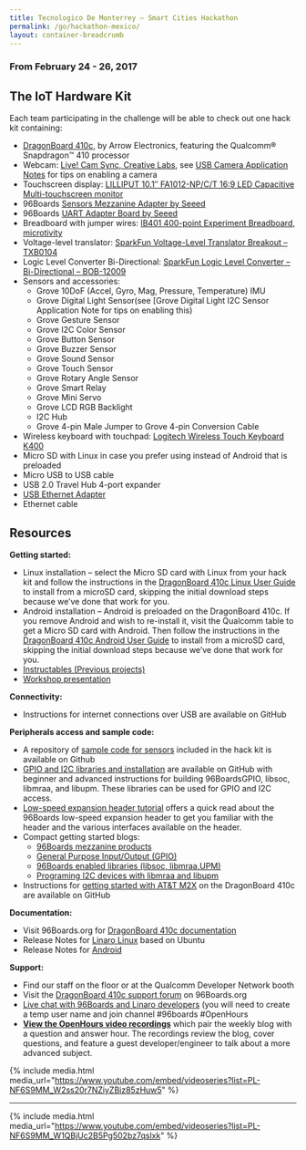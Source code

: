 ```yaml
---
title: Tecnologico De Monterrey – Smart Cities Hackathon
permalink: /go/hackathon-mexico/
layout: container-breadcrumb
---
```


### From February 24 - 26, 2017

## The IoT Hardware Kit

Each team participating in the challenge will be able to check out one hack kit containing:

*   [DragonBoard 410c](https://developer.qualcomm.com/hardware/dragonboard-410c), by Arrow Electronics, featuring the Qualcomm® Snapdragon™ 410 processor
*   Webcam: [Live! Cam Sync, Creative Labs](http://www.creative.com/mylivecam/products/product.aspx?catID=1&pid=19046), see [USB Camera Application Notes](https://developer.qualcomm.com/download/db410c/usb-camera-application-note.pdf) for tips on enabling a camera
*   Touchscreen display: [LILLIPUT 10.1″ FA1012-NP/C/T 16:9 LED Capacitive Multi-touchscreen monitor](http://www.lilliputweb.com/index.php/products/hdmi-capacitive-touch-monitor/http-www-lilliput-com-monitor-upload-picfiles-20137301648423616-jpg.html)
*   96Boards [Sensors Mezzanine Adapter by Seeed](https://www.seeedstudio.com/item_detail.html?p_id=2617)
*   96Boards [UART Adapter Board by Seeed](http://www.seeedstudio.com/depot/96Boards-UART-p-2525.html)
*   Breadboard with jumper wires: [IB401 400-point Experiment Breadboard, microtivity](http://www.microtivity.com/p/IB401/400-point-experiment-breadboard-w-jumper-wires)
*   Voltage-level translator: [SparkFun Voltage-Level Translator Breakout – TXB0104](https://www.sparkfun.com/products/11771)
*   Logic Level Converter Bi-Directional: [SparkFun Logic Level Converter – Bi-Directional – BOB-12009](https://www.sparkfun.com/products/12009)
*   Sensors and accessories:
    *   Grove 10DoF (Accel, Gyro, Mag, Pressure, Temperature) IMU
    *   Grove Digital Light Sensor(see [Grove Digital Light I2C Sensor Application Note for tips on enabling this)
    *   Grove Gesture Sensor
    *   Grove I2C Color Sensor
    *   Grove Button Sensor
    *   Grove Buzzer Sensor
    *   Grove Sound Sensor
    *   Grove Touch Sensor
    *   Grove Rotary Angle Sensor
    *   Grove Smart Relay
    *   Grove Mini Servo
    *   Grove LCD RGB Backlight
    *   I2C Hub
    *   Grove 4-pin Male Jumper to Grove 4-pin Conversion Cable
*   Wireless keyboard with touchpad: [Logitech Wireless Touch Keyboard K400](http://www.logitech.com/en-us/product/wireless-touch-keyboard-k400r)
*   Micro SD with Linux in case you prefer using instead of Android that is preloaded
*   Micro USB to USB cable
*   USB 2.0 Travel Hub 4-port expander
*   [USB Ethernet Adapter](http://www.linksys.com/us/p/P-USB3GIG/)
*   Ethernet cable

## Resources

**Getting started:**

*   Linux installation – select the Micro SD card with Linux from your hack kit and follow the instructions in the [DragonBoard 410c Linux User Guide](https://www.96boards.org/documentation/consumer/dragonboard410c/guides/) to install from a microSD card, skipping the initial download steps because we’ve done that work for you.
*   Android installation – Android is preloaded on the DragonBoard 410c. If you remove Android and wish to re-install it, visit the Qualcomm table to get a Micro SD card with Android. Then follow the instructions in the [DragonBoard 410c Android User Guide](https://github.com/96boards/documentation/blob/master/consumer/dragonboard/dragonboard410c/guides/AndroidUserGuide_DragonBoard.pdf) to install from a microSD card, skipping the initial download steps because we’ve done that work for you.
*   [Instructables (Previous projects)](http://www.instructables.com/howto/dragonboard+qualcomm/)
*   [Workshop presentation](http://bit.ly/2lzW7ox)

**Connectivity:**

*   Instructions for internet connections over USB are available on GitHub

**Peripherals access and sample code:**

*   A repository of [sample code for sensors](https://github.com/DBOpenSource/db_samples) included in the hack kit is available on Github
*   [GPIO and I2C libraries and installation]() are available on GitHub with beginner and advanced instructions for building 96BoardsGPIO, libsoc, libmraa, and libupm. These libraries can be used for GPIO and I2C access.
*   [Low-speed expansion header tutorial]() offers a quick read about the 96Boards low-speed expansion header to get you familiar with the header and the various interfaces available on the header.
*   Compact getting started blogs:
    *   [96Boards mezzanine products](https://www.96boards.org/blog/96boards-box-experience-guide-3/)
    *   [General Purpose Input/Output (GPIO)](https://www.96boards.org/blog/96boards-box-experience-guide-4/)
    *   [96Boards enabled libraries (libsoc, libmraa,UPM)](https://www.96boards.org/blog/96boards-box-experience-guide-5/)
    *   [Programing I2C devices with libmraa and libupm](https://www.96boards.org/blog/programing-i2c-devices-libmraa-libupm/)
*   Instructions for [getting started with AT&T M2X](https://github.com/ArrowElectronics/att-iot-device-sdk) on the DragonBoard 410c are available on GitHub

**Documentation:**

*   Visit 96Boards.org for [DragonBoard 410c documentation](https://www.96boards.org/product/dragonboard410c/)
*   Release Notes for [Linaro Linux](https://github.com/96boards/documentation/blob/master/consumer/dragonboard/dragonboard410c/guides/LinuxUserGuide_DragonBoard.pdf) based on Ubuntu
*   Release Notes for [Android](https://github.com/96boards/documentation/blob/master/consumer/dragonboard/dragonboard410c/guides/AndroidUserGuide_DragonBoard.pdf)

**Support:**

*   Find our staff on the floor or at the Qualcomm Developer Network booth
*   Visit the [DragonBoard 410c support forum](https://discuss.96boards.org/c/products/dragonboard410c/) on 96Boards.org
*   [Live chat with 96Boards and Linaro developers](https://webchat.freenode.net/) (you will need to create a temp user name and join channel #96boards #OpenHours
*   **[View the OpenHours video recordings](https://www.youtube.com/playlist?list=PL-NF6S9MM_W1QBjUc2B5Pg502bz7qslxk)** which pair the weekly blog with a question and answer hour. The recordings review the blog, cover questions, and feature a guest developer/engineer to talk about a more advanced subject.

{% include media.html media_url="https://www.youtube.com/embed/videoseries?list=PL-NF6S9MM_W2ss20r7NZiyZBiz85zHuw5" %}

* * *

{% include media.html media_url="https://www.youtube.com/embed/videoseries?list=PL-NF6S9MM_W1QBjUc2B5Pg502bz7qslxk" %}
